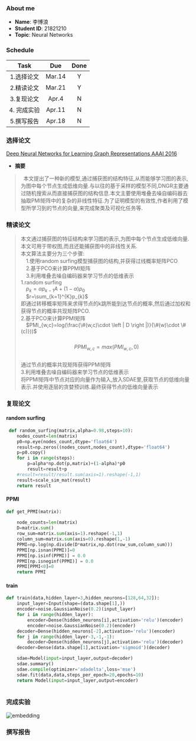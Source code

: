 ### About me
* **Name**: 李博浪
* **Student ID**: 21821210  
* **Topic**: Neural Networks

### Schedule

| Task | Due | Done |
| :--:| :--: | :--: |
| 1.选择论文 | Mar.14 | Y |
| 2.精读论文 | Mar.21 | Y
| 3.复现论文 | Apr.4 | N
| 4. 完成实验 | Apr.11 | N
| 5.撰写报告 | Apr.18 | N

### 选择论文
[Deep Neural Networks for Learning Graph Representations AAAI 2016](DNGR.pdf)  

* **摘要**
> &ensp;本文提出了一种新的模型,通过捕获图的结构特征,从而能够学习图的表示,为图中每个节点生成低维向量.与以往的基于采样的模型不同,DNGR主要通过随机搜索从而直接捕获图的结构信息.本文主要使用堆叠去噪自编码器去抽取PMI矩阵中的复杂的非线性特征.为了证明模型的有效性,作者利用了模型所学习到的节点的向量,来完成聚类及可视化任务等.
### 精读论文
>本文通过捕获图的特征结构来学习图的表示,为图中每个节点生成低维向量.本文可用于带权图,而且还能捕获图中的非线性关系.  
本文算法主要分为三个步骤:  
&emsp;1.使用random surfing模型捕获图的结构,并获得过线概率矩阵PCO  
&emsp;2.基于PCO来计算PPMI矩阵  
&emsp;3.利用堆叠去噪自编码器来学习节点的低维表示  
1.random surfing  
&emsp;$p_{k}=\alpha p_{k-1}A+(1-\alpha )p_{0}$  
&emsp;$r=\sum_{k=1}^{K}p_{k}$  
即通过转移概率矩阵来求得节点的k跳所能到达节点的概率,然后通过加权和获得节点的概率共现矩阵PCO.  
2.基于PCO来计算PPMI矩阵  
&emsp;$PMI_{w,c}=log(\frac{\#(w,c)\cdot \left | D \right |)}{\#(w)\cdot \#(c)}))$  
&emsp;$$PPMI_{w,c}=max(PMI_{w,c},0)$$  
通过节点的概率共现矩阵获得PPMI矩阵  
3.利用堆叠去噪自编码器来学习节点的低维表示  
将PPMI矩阵中节点对应的向量作为输入,放入SDAE里,获取节点的低维向量表示.并使用逐层的贪婪预训练.最终获得节点的低维向量表示


### 复现论文
#### random surfing
```python
 def random_surfing(matrix,alpha=0.98,steps=10):
    nodes_count=len(matrix)
    p0=np.eye(nodes_count,dtype='float64')
    result=np.zeros((nodes_count,nodes_count),dtype='float64')
    p=p0.copy()
    for i in range(steps):
        p=alpha*np.dot(p,matrix)+(1-alpha)*p0
        result=result+p
    #result=result/result.sum(axis=1).reshape(-1,1)
    result=scale_sim_mat(result)
    return result
```

#### PPMI
```python
def get_PPMI(matrix):
    
    node_counts=len(matrix)
    D=matrix.sum()
    row_sum=matrix.sum(axis=1).reshape(-1,1)
    column_sum=matrix.sum(axis=0).reshape(1,-1)
    PPMI=np.log(np.divide(D*matrix,np.dot(row_sum,column_sum)))
    PPMI[np.isnan(PPMI)]=0
    PPMI[np.isinf(PPMI)] = 0.0
    PPMI[np.isneginf(PPMI)] = 0.0
    PPMI[PPMI<0]=0
    return PPMI
```
#### train
```python
def train(data,hidden_layer=3,hidden_neurons=[128,64,32]):
    input_layer=Input(shape=(data.shape[1],))
    encoder=noise.GaussianNoise(0.2)(input_layer)
    for i in range(hidden_layer):
        encoder=Dense(hidden_neurons[i],activation='relu')(encoder)
        encoder=noise.GaussianNoise(0.2)(encoder)
    decoder=Dense(hidden_neurons[-2],activation='relu')(encoder)
    for j in range(hidden_layer-3,-1,-1):
        decoder=Dense(hidden_neurons[j],activation='relu')(decoder)
    decoder=Dense(data.shape[1],activation='sigmoid')(decoder)

    sdae=Model(input=input_layer,output=decoder)
    sdae.summary()
    sdae.compile(optimizer='adadelta',loss='mse')
    sdae.fit(data,data,steps_per_epoch=20,epochs=10)
    return Model(input=input_layer,output=encoder)
        

```


### 完成实验
![embedding](./embedding/png)
### 撰写报告
